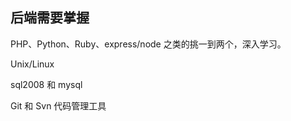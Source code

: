 ## 后端需要掌握

PHP、Python、Ruby、express/node 之类的挑一到两个，深入学习。

Unix/Linux

sql2008 和 mysql

Git 和 Svn 代码管理工具
